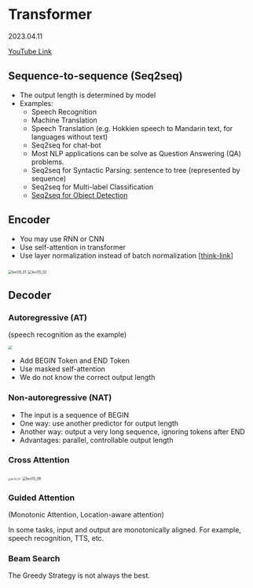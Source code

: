 # Transformer

2023.04.11

[YouTube Link](https://www.youtube.com/watch?v=n9TlOhRjYoc&list=PLJV_el3uVTsMhtt7_Y6sgTHGHp1Vb2P2J&index=12)

## Sequence-to-sequence (Seq2seq)
+ The output length is determined by model
+ Examples:
  + Speech Recognition
  + Machine Translation
  + Speech Translation (e.g. Hokkien speech to Mandarin text, for languages without text)
  + Seq2seq for chat-bot
  + Most NLP applications can be solve as Question Answering (QA) problems.
  + Seq2seq for Syntactic Parsing: sentence to tree (represented by sequence)
  + Seq2seq for Multi-label Classification
  + [Seq2seq for Object Detection](https://arxiv.org/abs/2005.12872)

## Encoder
+ You may use RNN or CNN
+ Use self-attention in transformer
+ Use layer normalization instead of batch normalization [[think-link](https://arxiv.org/abs/2003.07845)]

<img src="LEC05/lec05_01.png" alt="lec05_01" style="zoom:50%;" />

<img src="LEC05/lec05_02.png" alt="lec05_02" style="zoom:50%;" />

## Decoder
### Autoregressive (AT)

(speech recognition as the example)

<img src="LEC05/lec05_04.png" style="zoom:50%;" />

+ Add BEGIN Token and END Token
+ Use masked self-attention
+ We do not know the correct output length

### Non-autoregressive (NAT)

+ The input is a sequence of BEGIN
+ One way: use another predictor for output length
+ Another way: output a very long sequence, ignoring tokens after END
+ Advantages: parallel, controllable output length

### Cross Attention

<img src="LEC05/lec05_05.png" alt="lec05_05" style="zoom: 33%;" />

<img src="LEC05/lec05_06.png" alt="lec05_06" style="zoom:50%;" />

### Guided Attention
(Monotonic Attention, Location-aware attention)

In some tasks, input and output are monotonically aligned. For example, speech recognition, TTS, etc.

### Beam Search

The Greedy Strategy is not always the best.
